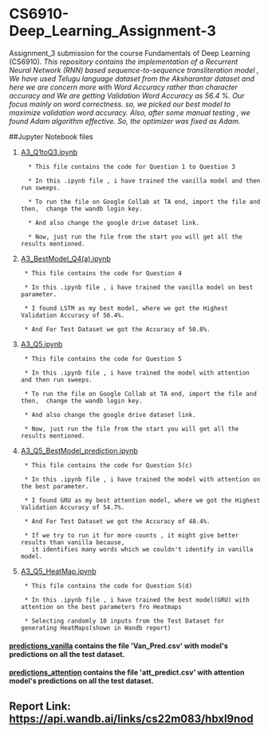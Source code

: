 # CS6910-Deep_Learning_Assignment-3
Assignment_3 submission for the course Fundamentals of Deep Learning (CS6910).
*This repository contains the implementation of a Recurrent Neural Network (RNN) based sequence-to-sequence transliteration model , We have used Telugu language dataset from the  Aksharantar dataset and here we are concern more with Word Accuracy rather than character accuracy and We are getting Validation Word Accuracy as 56.4 %.*
*Our focus mainly on word correctness. so, we picked our best model to  maximize validation word accuracy.*
*Also, after some manual testing , we found Adam algorithm effective. So, the optimizer was fixed as Adam.*

##Jupyter Notebook files
1. [A3_Q1toQ3.ipynb](https://github.com/maurya050/CS6910-Deep_Learning_Assignment-3/blob/main/A3_Q1toQ3.ipynb "Code for Question 1 to 3")
    <kbd>
    <div class="my-section" style= border: 1px solid #e1e4e8; "background-color: #f1f1f1; padding: 10px;">
        
         * This file contains the code for Question 1 to Question 3
        
         * In this .ipynb file , i have trained the vanilla model and then run sweeps.
        
         * To run the file on Google Collab at TA end, import the file and then,  change the wandb login key.
         
         * And also change the google drive dataset link.
                            
         * Now, just run the file from the start you will get all the results mentioned.
        
    </div>
    </kbd>
 
 2. [A3_BestModel_Q4(a).ipynb](https://github.com/maurya050/CS6910-Deep_Learning_Assignment-3/blob/main/A3_BestModel_Q4(a).ipynb "Best Vanilla Model")
    <kbd>
    <div class="my-section" style= border: 1px solid #e1e4e8; "background-color: #f1f1f1; padding: 10px;">
        
         * This file contains the code for Question 4
        
         * In this .ipynb file , i have trained the vanilla model on best parameter.
        
         * I found LSTM as my best model, where we got the Highest Validation Accuracy of 56.4%.
        
         * And For Test Dataset we got the Accuracy of 50.8%.
    </div>
    </kbd>
        
   
 3. [A3_Q5.ipynb](https://github.com/maurya050/CS6910-Deep_Learning_Assignment-3/blob/main/A3_Q5.ipynb "Model with Attention")
    <kbd>
    <div class="my-section" style= border: 1px solid #e1e4e8; "background-color: #f1f1f1; padding: 10px;">
        
         * This file contains the code for Question 5
        
         * In this .ipynb file , i have trained the model with attention and then run sweeps.
        
         * To run the file on Google Collab at TA end, import the file and then,  change the wandb login key.
         
         * And also change the google drive dataset link.
        
         * Now, just run the file from the start you will get all the results mentioned.
    </div>
    </kbd>
    
 4. [A3_Q5_BestModel_prediction.ipynb](https://github.com/maurya050/CS6910-Deep_Learning_Assignment-3/blob/main/A3_Q5_BestModel_prediction.ipynb "Best Attention Model")
    <kbd>
    <div class="my-section" style= border: 1px solid #e1e4e8; "background-color: #f1f1f1; padding: 10px;">
        
         * This file contains the code for Question 5(c)
        
         * In this .ipynb file , i have trained the model with attention on the best parameter.
        
         * I found GRU as my best attention model, where we got the Highest Validation Accuracy of 54.7%.
        
         * And For Test Dataset we got the Accuracy of 48.4%.
        
         * If we try to run it for more counts , it might give better results than vanilla because, 
           it identifies many words which we couldn't identify in vanilla model.
    </div>
    </kbd>
    
    
 5. [A3_Q5_HeatMap.ipynb](https://github.com/maurya050/CS6910-Deep_Learning_Assignment-3/blob/main/A3_Q5_HeatMap.ipynb "HeatMaps")
    <kbd>
    <div class="my-section" style= border: 1px solid #e1e4e8; "background-color: #f1f1f1; padding: 10px;">
        
         * This file contains the code for Question 5(d)
        
         * In this .ipynb file , i have trained the best model(GRU) with attention on the best parameters fro Heatmaps
        
         * Selecting randomly 10 inputs from the Test Dataset for generating HeatMaps(shown in Wandb report)
           
    </div>
    </kbd>
    
 #### [predictions_vanilla](https://github.com/maurya050/CS6910-Deep_Learning_Assignment-3/tree/main/predictions_vanilla "Vanilla Prediction on Test Dataset") contains the file 'Van_Pred.csv' with  model's predictions on all the test dataset.
 
 #### [predictions_attention](https://github.com/maurya050/CS6910-Deep_Learning_Assignment-3/tree/main/predictions_attention "Attention Prediction on Test Dataset") contains the file 'att_predict.csv' with  attention model's predictions on all the test dataset.
 
 ## Report Link: https://api.wandb.ai/links/cs22m083/hbxl9nod
 
